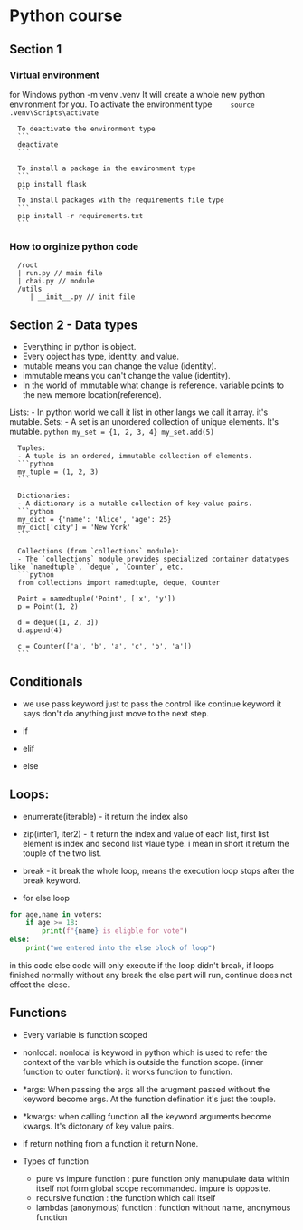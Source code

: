 # Python course

## Section 1

### Virtual environment

for Windows python -m venv .venv
It will create a whole new python environment for you. To activate the environment type
`     source .venv\Scripts\activate
    `

      To deactivate the environment type
      ```
      deactivate
      ```

      To install a package in the environment type
      ```
      pip install flask
      ```
      To install packages with the requirements file type
      ```
      pip install -r requirements.txt
      ```

### How to orginize python code

      /root
      | run.py // main file
      | chai.py // module
      /utils
         | __init__.py // init file

## Section 2 - Data types

- Everything in python is object.
- Every object has type, identity, and value.
- mutable means you can change the value (identity).
- immutable means you can't change the value (identity).
- In the world of immutable what change is reference. variable points to the new memore location(reference).

Lists: - In python world we call it list in other langs we call it array. it's mutable.
Sets: - A set is an unordered collection of unique elements. It's mutable.
`python
      my_set = {1, 2, 3, 4}
      my_set.add(5)
      `

      Tuples:
      - A tuple is an ordered, immutable collection of elements.
      ```python
      my_tuple = (1, 2, 3)
      ```

      Dictionaries:
      - A dictionary is a mutable collection of key-value pairs.
      ```python
      my_dict = {'name': 'Alice', 'age': 25}
      my_dict['city'] = 'New York'
      ```

      Collections (from `collections` module):
      - The `collections` module provides specialized container datatypes like `namedtuple`, `deque`, `Counter`, etc.
      ```python
      from collections import namedtuple, deque, Counter

      Point = namedtuple('Point', ['x', 'y'])
      p = Point(1, 2)

      d = deque([1, 2, 3])
      d.append(4)

      c = Counter(['a', 'b', 'a', 'c', 'b', 'a'])
      ```

## Conditionals

- we use pass keyword just to pass the control like continue keyword it says don't do anything just move to the next step.

- if
- elif
- else

## Loops:

- enumerate(iterable) - it return the index also
- zip(inter1, iter2) - it return the index and value of each list, first list element is index and second list vlaue type. i mean in short it return the touple of the two list.
- break - it break the whole loop, means the execution loop stops after the break keyword.

- for else loop

```python
for age,name in voters:
    if age >= 18:
        print(f"{name} is eligble for vote")
else:
    print("we entered into the else block of loop")
```
in this code else code will only execute if the loop didn't  break, if loops finished normally without any break the else part will run, continue does not effect the elese.


## Functions 

- Every variable is function scoped
- nonlocal: nonlocal is keyword in python which  is used to refer the context of the varible which is outside the function scope. (inner function to outer function). it works function to function.


- *args: 
    When passing the args all the arugment passed without the keyword become args. At the function defination it's just the touple. 

- *kwargs: 
    when calling function all the keyword arguments  become kwargs.  It's dictonary of key value pairs.
- if return nothing from a function it return None.

- Types of function
    - pure vs impure function      : pure function only manupulate data within itself not form global scope recommanded. impure is opposite. 
    - recursive function           : the function which call itself
    - lambdas (anonymous) function : function without name, anonymous function